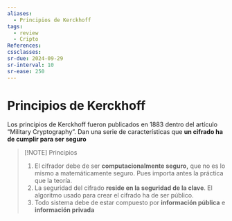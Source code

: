 ```yaml
---
aliases:
  - Principios de Kerckhoff
tags:
  - review
  - Cripto
References: 
cssclasses:
sr-due: 2024-09-29
sr-interval: 10
sr-ease: 250
---
```

# Principios de Kerckhoff
Los principios de Kerckhoff fueron publicados en 1883 dentro del artículo “Military Cryptography”. Dan una serie de características que **un cifrado ha de cumplir para ser seguro**

> [!NOTE] Principios
> 1. El cifrador debe de ser **computacionalmente seguro,** que no es lo mismo a matemáticamente seguro. Pues importa antes la práctica que la teoría.
> 2. La seguridad del cifrado **reside en la seguridad de la clave**. El algoritmo usado para crear el cifrado ha de ser público.
> 3. Todo sistema debe de estar compuesto por **información pública** e **información privada**
